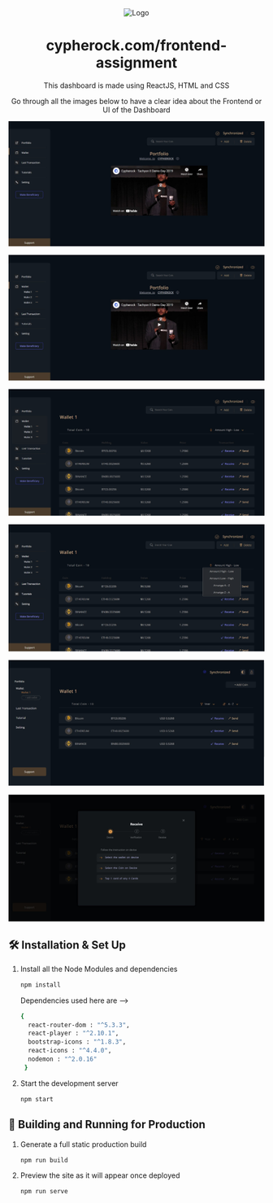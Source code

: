 <div align="center">
  <img alt="Logo" src="https://res.cloudinary.com/crunchbase-production/image/upload/c_lpad,h_256,w_256,f_auto,q_auto:eco,dpr_1/e9afedb50d8b318b3299" width="250" />
</div>

<h1 align="center">
  cypherock.com/frontend-assignment
</h1>
<p align="center">
  This dashboard is made using ReactJS, HTML and CSS
</p>
<p align="center">
  Go through all the images below to have a clear idea about the Frontend or UI of the Dashboard
</p>


![image1](https://raw.githubusercontent.com/Sayan-Maity/Cypherock-Tutorial/main/src/assets/readmeImages/image1.jpg) 

![image2](https://raw.githubusercontent.com/Sayan-Maity/Cypherock-Tutorial/main/src/assets/readmeImages/image2.jpg)

![image3](https://raw.githubusercontent.com/Sayan-Maity/Cypherock-Tutorial/main/src/assets/readmeImages/image3.jpg)

![image4](https://raw.githubusercontent.com/Sayan-Maity/Cypherock-Tutorial/main/src/assets/readmeImages/image4.jpg)

![image5](https://raw.githubusercontent.com/Sayan-Maity/Cypherock-Tutorial/main/src/assets/readmeImages/image5.jpg)

![image6](https://raw.githubusercontent.com/Sayan-Maity/Cypherock-Tutorial/main/src/assets/readmeImages/image6.jpg)


## 🛠 Installation & Set Up

1. Install all the Node Modules and dependencies

   ```sh
   npm install 
   ```
   Dependencies used here are -->
   ```sh
   { 
     react-router-dom : "^5.3.3",
     react-player : "^2.10.1",
     bootstrap-icons : "^1.8.3",
     react-icons : "^4.4.0",
     nodemon : "^2.0.16"
    }
   ```

4. Start the development server

   ```sh
   npm start
   ```

## 🚀 Building and Running for Production

1. Generate a full static production build

   ```sh
   npm run build
   ```

1. Preview the site as it will appear once deployed

   ```sh
   npm run serve
   ```

